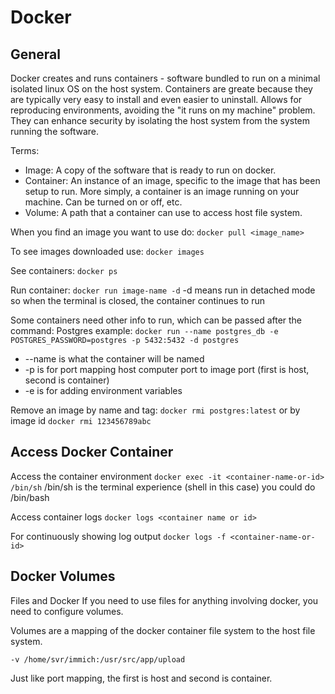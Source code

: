 # Docker

## General
Docker creates and runs containers - software bundled to run on a minimal isolated linux OS on the host system.
Containers are greate because they are typically very easy to install and even easier to uninstall. 
Allows for reproducing environments, avoiding the "it runs on my machine" problem.
They can enhance security by isolating the host system from the system running the software.

Terms:
- Image: A copy of the software that is ready to run on docker.
- Container: An instance of an image, specific to the image that has been setup to run. More simply, 
a container is an image running on your machine. Can be turned on or off, etc.
- Volume: A path that a container can use to access host file system.

When you find an image you want to use do:
``docker pull <image_name>``

To see images downloaded use:
``docker images``

See containers:
``docker ps``

Run container:
``docker run image-name -d``
-d means run in detached mode so when the terminal is closed, the container continues to run

Some containers need other info to run, which can be passed after the command:
Postgres example:
``docker run --name postgres_db -e POSTGRES_PASSWORD=postgres -p 5432:5432 -d postgres``

- --name is what the container will be named
- -p is for port mapping host computer port to image port (first is host, second is container)
- -e is for adding environment variables

Remove an image by name and tag: ``docker rmi postgres:latest`` or by image id ``docker rmi 123456789abc``


## Access Docker Container

Access the container environment ``docker exec -it <container-name-or-id> /bin/sh``
/bin/sh is the terminal experience (shell in this case) you could do /bin/bash

Access container logs
``docker logs <container name or id>``

For continuously showing log output
``docker logs -f <container-name-or-id>``

## Docker Volumes

Files and Docker
If you need to use files for anything involving docker, you need to configure volumes.

Volumes are a mapping of the docker container file system to the host file system.

``-v /home/svr/immich:/usr/src/app/upload``

Just like port mapping, the first is host and second is container.
